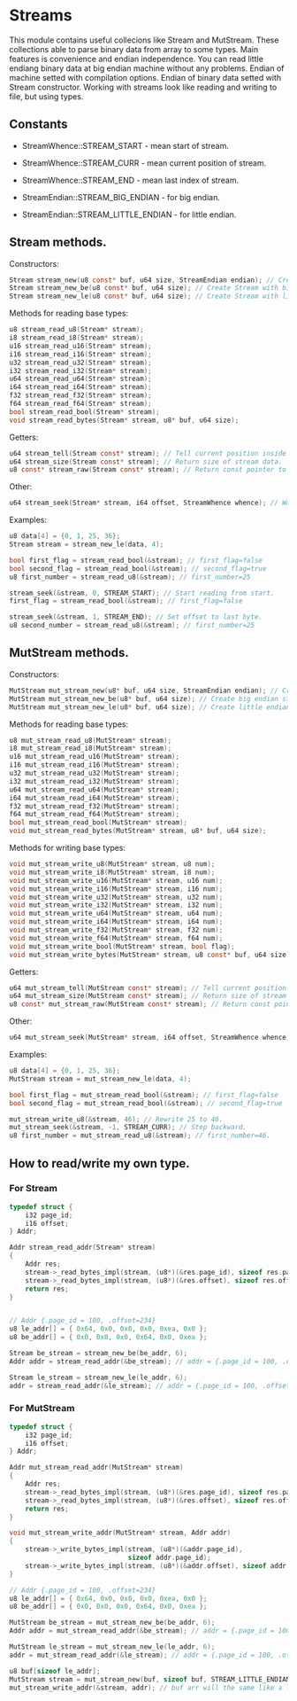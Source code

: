 # Streams

This module contains useful collecions like Stream and MutStream. These collections
able to parse binary data from array to some types. Main features is convenience and endian independence.
You can read little endiang binary data at big endian machine without any problems. Endian of machine setted 
with compilation options. Endian of binary data setted with Stream constructor. Working with streams look like 
reading and writing to file, but using types.

## Constants 

- StreamWhence::STREAM_START - mean start of stream.
- StreamWhence::STREAM_CURR - mean current position of stream.
- StreamWhence::STREAM_END - mean last index of stream.

- StreamEndian::STREAM_BIG_ENDIAN - for big endian.
- StreamEndian::STREAM_LITTLE_ENDIAN - for little endian.

## Stream methods.

Constructors:
```c
Stream stream_new(u8 const* buf, u64 size, StreamEndian endian); // Create Stream with selected endian.
Stream stream_new_be(u8 const* buf, u64 size); // Create Stream with big endian.
Stream stream_new_le(u8 const* buf, u64 size); // Create Stream with little endian.
```

Methods for reading base types:
```c 
u8 stream_read_u8(Stream* stream);
i8 stream_read_i8(Stream* stream);
u16 stream_read_u16(Stream* stream);
i16 stream_read_i16(Stream* stream);
u32 stream_read_u32(Stream* stream);
i32 stream_read_i32(Stream* stream);
u64 stream_read_u64(Stream* stream);
i64 stream_read_i64(Stream* stream);
f32 stream_read_f32(Stream* stream);
f64 stream_read_f64(Stream* stream);
bool stream_read_bool(Stream* stream);
void stream_read_bytes(Stream* stream, u8* buf, u64 size);

```
Getters:
```c 
u64 stream_tell(Stream const* stream); // Tell current position inside stream.
u64 stream_size(Stream const* stream); // Return size of stream data.
u8 const* stream_raw(Stream const* stream); // Return const pointer to stream data.
```

Other:
```c 
u64 stream_seek(Stream* stream, i64 offset, StreamWhence whence); // Work like seek for files.
```

Examples:
```c
u8 data[4] = {0, 1, 25, 36};
Stream stream = stream_new_le(data, 4);

bool first_flag = stream_read_bool(&stream); // first_flag=false
bool second_flag = stream_read_bool(&stream); // second_flag=true
u8 first_number = stream_read_u8(&stream); // first_number=25 

stream_seek(&stream, 0, STREAM_START); // Start reading from start.
first_flag = stream_read_bool(&stream); // first_flag=false

stream_seek(&stream, 1, STREAM_END); // Set offset to last byte.
u8 second_number = stream_read_u8(&stream); // first_number=25 
```

## MutStream methods.

Constructors:
```c 
MutStream mut_stream_new(u8* buf, u64 size, StreamEndian endian); // Create endian with selected endian.
MutStream mut_stream_new_be(u8* buf, u64 size); // Create big endian stream.
MutStream mut_stream_new_le(u8* buf, u64 size); // Create little endian stream.
```

Methods for reading base types:
```c 
u8 mut_stream_read_u8(MutStream* stream);
i8 mut_stream_read_i8(MutStream* stream);
u16 mut_stream_read_u16(MutStream* stream);
i16 mut_stream_read_i16(MutStream* stream);
u32 mut_stream_read_u32(MutStream* stream);
i32 mut_stream_read_i32(MutStream* stream);
u64 mut_stream_read_u64(MutStream* stream);
i64 mut_stream_read_i64(MutStream* stream);
f32 mut_stream_read_f32(MutStream* stream);
f64 mut_stream_read_f64(MutStream* stream);
bool mut_stream_read_bool(MutStream* stream);
void mut_stream_read_bytes(MutStream* stream, u8* buf, u64 size);
```

Methods for writing base types:
```c 
void mut_stream_write_u8(MutStream* stream, u8 num);
void mut_stream_write_i8(MutStream* stream, i8 num);
void mut_stream_write_u16(MutStream* stream, u16 num);
void mut_stream_write_i16(MutStream* stream, i16 num);
void mut_stream_write_u32(MutStream* stream, u32 num);
void mut_stream_write_i32(MutStream* stream, i32 num);
void mut_stream_write_u64(MutStream* stream, u64 num);
void mut_stream_write_i64(MutStream* stream, i64 num);
void mut_stream_write_f32(MutStream* stream, f32 num);
void mut_stream_write_f64(MutStream* stream, f64 num);
void mut_stream_write_bool(MutStream* stream, bool flag);
void mut_stream_write_bytes(MutStream* stream, u8 const* buf, u64 size);
```

Getters:
```c 
u64 mut_stream_tell(MutStream const* stream); // Tell current position inside stream.
u64 mut_stream_size(MutStream const* stream); // Return size of stream data.
u8 const* mut_stream_raw(MutStream const* stream); // Return const pointer to stream data.
```

Other:
```c
u64 mut_stream_seek(MutStream* stream, i64 offset, StreamWhence whence); // Change current position of MutStream. It works like lseek.
```

Examples:
```c
u8 data[4] = {0, 1, 25, 36};
MutStream stream = mut_stream_new_le(data, 4);

bool first_flag = mut_stream_read_bool(&stream); // first_flag=false
bool second_flag = mut_stream_read_bool(&stream); // second_flag=true

mut_stream_write_u8(&stream, 46); // Rewrite 25 to 46.
mut_stream_seek(&stream, -1, STREAM_CURR); // Step backward.
u8 first_number = mut_stream_read_u8(&stream); // first_number=46.
```

## How to read/write my own type.

### For Stream
```c 
typedef struct {
    i32 page_id;
    i16 offset;
} Addr;

Addr stream_read_addr(Stream* stream)
{
    Addr res;
    stream->_read_bytes_impl(stream, (u8*)(&res.page_id), sizeof res.page_id);
    stream->_read_bytes_impl(stream, (u8*)(&res.offset), sizeof res.offset);
    return res;
}


// Addr {.page_id = 100, .offset=234}
u8 le_addr[] = { 0x64, 0x0, 0x0, 0x0, 0xea, 0x0 };
u8 be_addr[] = { 0x0, 0x0, 0x0, 0x64, 0x0, 0xea };

Stream be_stream = stream_new_be(be_addr, 6);
Addr addr = stream_read_addr(&be_stream); // addr = {.page_id = 100, .offset=234}

Stream le_stream = stream_new_le(le_addr, 6);
addr = stream_read_addr(&le_stream); // addr = {.page_id = 100, .offset=234}
```
### For MutStream 
```c
typedef struct {
    i32 page_id;
    i16 offset;
} Addr;

Addr mut_stream_read_addr(MutStream* stream)
{
    Addr res;
    stream->_read_bytes_impl(stream, (u8*)(&res.page_id), sizeof res.page_id);
    stream->_read_bytes_impl(stream, (u8*)(&res.offset), sizeof res.offset);
    return res;
}

void mut_stream_write_addr(MutStream* stream, Addr addr)
{
    stream->_write_bytes_impl(stream, (u8*)(&addr.page_id),
                              sizeof addr.page_id);
    stream->_write_bytes_impl(stream, (u8*)(&addr.offset), sizeof addr.offset);
}

// Addr {.page_id = 100, .offset=234}
u8 le_addr[] = { 0x64, 0x0, 0x0, 0x0, 0xea, 0x0 };
u8 be_addr[] = { 0x0, 0x0, 0x0, 0x64, 0x0, 0xea };

MutStream be_stream = mut_stream_new_be(be_addr, 6);
Addr addr = mut_stream_read_addr(&be_stream); // addr = {.page_id = 100, .offset=234}

MutStream le_stream = mut_stream_new_le(le_addr, 6);
addr = mut_stream_read_addr(&le_stream); // addr = {.page_id = 100, .offset=234}

u8 buf[sizeof le_addr];
MutStream stream = mut_stream_new(buf, sizeof buf, STREAM_LITTLE_ENDIAN);
mut_stream_write_addr(&stream, addr); // buf arr will the same like a le_addr arr
```
